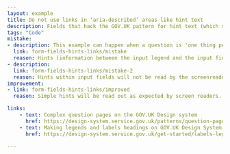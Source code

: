 ```yaml
---
layout: example
title: Do not use links in ‘aria-described’ areas like hint text
description: Fields that hack the GOV.UK pattern for hint text (which should be a paragraph of text only)
tags: "Code"
mistake:
- description: This example can happen when a question is 'one thing per page' or if multiple things are on a page.
  link: form-fields-hints-links/mistake
  reason: Hints (information between the input legend and the input field) must be simple without complex formatting or links. If extra formatting like lists and links are put in the hint area between an input legend and the input, a screenreader may not read them correctly.
- description:
  link: form-fields-hints-links/mistake-2
  reason: Hints within input fields will not be read by the screenreader
improvement:
- link: form-fields-hints-links/improved
  reason: Simple hints will be read out as expected by screen readers. If the input needs significant guidance and links, it should be rewritten as a complex question.

links:
    - text: Complex question pages on the GOV.UK Design system
      href: https://design-system.service.gov.uk/patterns/question-pages/#asking-complex-questions-without-using-hint-text
    - text: Making legends and labels headings on GOV.UK Design System
      href: https://design-system.service.gov.uk/get-started/labels-legends-headings/

---
```

